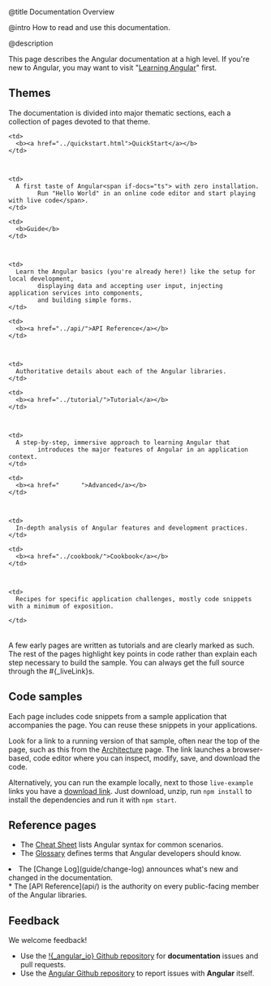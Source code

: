 @title
Documentation Overview

@intro
How to read and use this documentation.

@description

This page describes the Angular documentation at a high level.
If you're new to Angular, you may want to visit "[Learning Angular](guide/learning-angular)" first.

## Themes

The documentation is divided into major thematic sections, each
a collection of pages devoted to that theme.



<table width="100%">


  <col width="15%">

  </col>



  <col>

  </col>



  <tr style=top>


    <td>
      <b><a href="../quickstart.html">QuickStart</a></b>
    </td>



    <td>
      A first taste of Angular<span if-docs="ts"> with zero installation.       
            Run "Hello World" in an online code editor and start playing with live code</span>.
    </td>


  </tr>



  <tr style=top>


    <td>
      <b>Guide</b>
    </td>



    <td>
      Learn the Angular basics (you're already here!) like the setup for local development,      
            displaying data and accepting user input, injecting application services into components,      
            and building simple forms.
    </td>


  </tr>



  <tr style=top>


    <td>
      <b><a href="../api/">API Reference</a></b>
    </td>



    <td>
      Authoritative details about each of the Angular libraries.
    </td>


  </tr>



  <tr style=top>


    <td>
      <b><a href="../tutorial/">Tutorial</a></b>
    </td>



    <td>
      A step-by-step, immersive approach to learning Angular that      
            introduces the major features of Angular in an application context.
    </td>


  </tr>



  <tr style=top>


    <td>
      <b><a href="      ">Advanced</a></b>
    </td>



    <td>
      In-depth analysis of Angular features and development practices.
    </td>


  </tr>



  <tr style=top if-docs="ts">


    <td>
      <b><a href="../cookbook/">Cookbook</a></b>
    </td>



    <td>
      Recipes for specific application challenges, mostly code snippets with a minimum of exposition.      
            
    </td>


  </tr>


</table>

A few early pages are written as tutorials and are clearly marked as such.
The rest of the pages highlight key points in code rather than explain each step necessary to build the sample.
You can always get the full source through the #{_liveLink}s.

## Code samples

Each page includes code snippets from a sample application that accompanies the page.
You can reuse these snippets in your applications.

Look for a link to a running version of that sample, often near the top of the page,
such as this <live-example nodownload name="architecture"></live-example> from the [Architecture](guide/architecture) page.
<span if-docs="ts">
The link launches a browser-based, code editor where you can inspect, modify, save, and download the code.
</span>

Alternatively, you can run the example locally, next to those `live-example` links you have a <a href="/resources/zips/architecture/architecture.zip">download link</a>.
Just download, unzip, run `npm install` to install the dependencies and run it with `npm start`.

## Reference pages

* The [Cheat Sheet](guide/cheatsheet) lists Angular syntax for common scenarios.
* The [Glossary](guide/glossary) defines terms that Angular developers should know.
<li if-docs="ts">The [Change Log](guide/change-log) announces what's new and changed in the documentation.</li>
* The [API Reference](api/) is the authority on every public-facing member of the Angular libraries.

## Feedback

We welcome feedback! 

* Use the <a href="!{_ngDocRepoURL}" target="_blank" title="angular docs on github">!{_angular_io} Github repository</a> for **documentation** issues and pull requests.
* Use the <a href="!{_ngRepoURL}" target="_blank" title="angular source on github">Angular Github repository</a> to report issues with **Angular** itself.